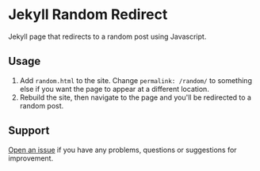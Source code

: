 # Jekyll Random Redirect

Jekyll page that redirects to a random post using Javascript.

## Usage

1. Add `random.html` to the site. Change `permalink: /random/` to something else if you want the page to appear at a different location.
2. Rebuild the site, then navigate to the page and you'll be redirected to a random post.

## Support

[Open an issue](https://github.com/jekylltools/jekyll-random-redirect/issues) if you have any problems, questions or suggestions for improvement.
